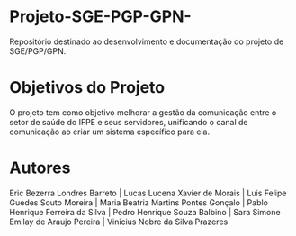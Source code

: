 # Projeto-SGE-PGP-GPN-

Repositório destinado ao desenvolvimento e documentação do projeto de SGE/PGP/GPN.


# Objetivos do Projeto

O projeto tem como objetivo melhorar a gestão da comunicação entre o setor de saúde do IFPE e seus servidores, unificando o canal de comunicação ao criar um sistema específico para ela.


# Autores

Eric Bezerra Londres Barreto | 
Lucas Lucena Xavier de Morais | 
Luis Felipe Guedes Souto Moreira | 
Maria Beatriz Martins Pontes Gonçalo | 
Pablo Henrique Ferreira da Silva | 
Pedro Henrique Souza Balbino | 
Sara Simone Emilay de Araujo Pereira | 
Vinicius Nobre da Silva Prazeres
